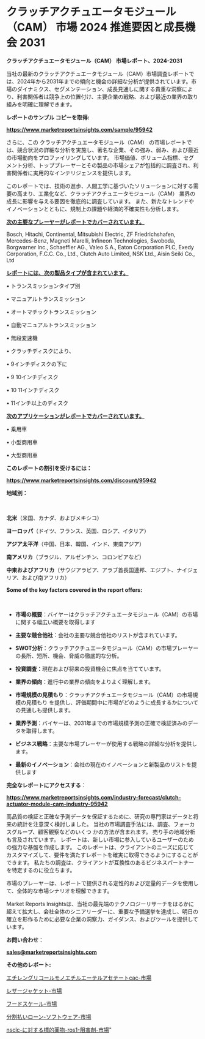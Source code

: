 # クラッチアクチュエータモジュール（CAM） 市場 2024 推進要因と成長機会 2031

<strong>クラッチアクチュエータモジュール（CAM） 市場レポート、2024-2031</strong>

当社の最新のクラッチアクチュエータモジュール（CAM）市場調査レポートでは、2024年から2031年までの傾向と機会の詳細な分析が提供されています。市場のダイナミクス、セグメンテーション、成長見通しに関する貴重な洞察により、利害関係者は競争上の位置付け、主要企業の戦略、および最近の業界の取り組みを明確に理解できます。



<strong>レポートのサンプル コピーを取得:</strong> <a href=https://www.marketreportsinsights.com/sample/95942>

<strong><u>https://www.marketreportsinsights.com/sample/95942</u></strong></a>

さらに、この クラッチアクチュエータモジュール（CAM） の市場レポートでは、競合状況の詳細な分析を実施し、著名な企業、その強み、弱み、および最近の市場動向をプロファイリングしています。 市場価値、ボリューム指標、セグメント分析、トッププレーヤーとその製品の市場シェアが包括的に調査され、利害関係者に実用的なインテリジェンスを提供します。

このレポートでは、技術の進歩、人間工学に基づいたソリューションに対する需要の高まり、工業化など、クラッチアクチュエータモジュール（CAM） 業界の成長に影響を与える要因を徹底的に調査しています。 また、新たなトレンドやイノベーションとともに、規制上の課題や経済的不確実性も分析します。



<strong><u>次の主要なプレーヤーがレポートでカバーされています。</u></strong>

Bosch, Hitachi, Continental, Mitsubishi Electric, ZF Friedrichshafen, Mercedes-Benz, Magneti Marelli, Infineon Technologies, Swoboda, Borgwarner Inc., Schaeffler AG., Valeo S.A., Eaton Corporation PLC, Exedy Corporation, F.C.C. Co., Ltd., Clutch Auto Limited, NSK Ltd., Aisin Seiki Co., Ltd



<strong><u><b>レポートには、次の製品タイプが含まれています。</b></u></strong>

• トランスミッションタイプ別

• マニュアルトランスミッション

• オートマチックトランスミッション

• 自動マニュアルトランスミッション

• 無段変速機

• クラッチディスクにより、

• 9インチディスクの下に

• 9 10インチディスク

• 10 11インチディスク

• 11インチ以上のディスク



<strong><u><b>次のアプリケーションがレポートでカバーされています。</b></u></strong>

• 乗用車

• 小型商用車

• 大型商用車



<strong><b>このレポートの割引を受けるには：</b></strong>

<a href=https://www.marketreportsinsights.com/discount/95942>

<strong><u>https://www.marketreportsinsights.com/discount/95942</u></strong></a>



<strong>地域別：</strong>

<strong> </strong>



<strong>北米</strong>（米国、カナダ、およびメキシコ）



<strong>ヨーロッパ</strong>（ドイツ、フランス、英国、ロシア、イタリア）



<strong>アジア太平洋</strong>（中国、日本、韓国、インド、東南アジア）



<strong>南アメリカ</strong>（ブラジル、アルゼンチン、コロンビアなど）



<strong>中東およびアフリカ</strong>（サウジアラビア、アラブ首長国連邦、エジプト、ナイジェリア、および南アフリカ）



<strong>Some of the key factors covered in the report offers:</strong>

<strong> </strong>
<ul>
  <li>

<strong>市場の概要</strong>：バイヤーはクラッチアクチュエータモジュール（CAM）の市場に関する幅広い概要を取得します</li>
  <li>

<strong>主要な競合他社</strong>：会社の主要な競合他社のリストが含まれています。</li>
  <li>

<strong>SWOT分析</strong>：クラッチアクチュエータモジュール（CAM）の市場プレーヤーの長所、短所、機会、脅威の徹底的な分析。</li>
  <li>

<strong>投資調査</strong>：現在および将来の投資機会に焦点を当てています。</li>
  <li>

<strong>業界の傾向</strong>：進行中の業界の傾向をよりよく理解します。</li>
  <li>

<strong>市場規模の見積もり</strong>：クラッチアクチュエータモジュール（CAM）の市場規模の見積もり を提供し、評価期間中に市場がどのように成長するかについての見通しも提供します。</li>
  <li>

<strong>業界予測</strong>：バイヤーは、2031年までの市場規模予測の正確で検証済みのデータを取得します。</li>
  <li>

<strong>ビジネス戦略</strong>：主要な市場プレーヤーが使用する戦略の詳細な分析を提供します。</li>
  <li>

<strong>最新のイノベーション</strong>：会社の現在のイノベーションと新製品のリストを提供します</li>
</ul>


<strong>完全なレポートにアクセスする</strong>：

<a href=https://www.marketreportsinsights.com/industry-forecast/clutch-actuator-module-cam-industry-95942>

<strong><u>https://www.marketreportsinsights.com/industry-forecast/clutch-actuator-module-cam-industry-95942</u></strong></a>

高品質の検証と正確な予測データを保証するために、研究の専門家はデータと将来の統計を注意深く検討しました。 当社の市場調査手法には、調査、フォーカスグループ、顧客観察などのいくつ かの方法が含まれます。 売り手の地域分析も言及されています。 レポートは、新しい市場に参入しているユーザーのための強力な基盤を作成します。 このレポートは、クライアントのニーズに応じてカスタマイズして、要件を満たすレポートを確実に取得できるようにすることができます。 私たちの調査は、クライアントが互換性のあるビジネスパートナーを特定するのに役立ちます。

市場のプレーヤーは、レポートで提供される定性的および定量的データを使用して、全体的な市場シナリオを理解できます。

Market Reports Insightsは、当社の最先端のテクノロジーリサーチをはるかに超えて拡大し、会社全体のシニアリーダーに、重要な予備選挙を達成し、明日の確立を形作るために必要な企業の洞察力、ガイダンス、およびツールを提供しています。



<strong><b>お問い合わせ</b></strong>：

<a href=mailto:sales@marketreportsinsights.com>

<strong><u>sales@marketreportsinsights.com</u></strong></a>



<strong>その他のレポート:</strong>

<a href=https://www.linkedin.com/pulse/エチレングリコールモノエチルエーテルアセテートcac-市場-2023-swot-hg67f/>エチレングリコールモノエチルエーテルアセテートcac-市場</a>

<a href=https://www.linkedin.com/pulse/レザージャケット-市場-2023-年のダイナミクスとビジネストレンド-vuvpf/>レザージャケット-市場</a>

<a href=https://www.linkedin.com/pulse/フードスケール-市場-2023-総合分析と事業成長戦略-2030-pr-news-hub-ypalf/>フードスケール-市場</a>

<a href=https://www.linkedin.com/pulse/分割払いローン-ソフトウェア-市場-2023-総利益と主要ベンダー-2030-bye1f/>分割払いローン-ソフトウェア-市場</a>

<a href=https://www.linkedin.com/pulse/nsclc-に対する標的薬物-ros1-阻害剤-市場-2023-年のダイナミクスとビジネストレンド-wasbf/>nsclc-に対する標的薬物-ros1-阻害剤-市場</a>"
